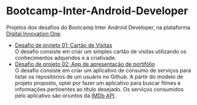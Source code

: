 # Bootcamp-Inter-Android-Developer
Projetos dos desafios do Bootcamp Inter Android Developer, na plataforma [Digital Innovation One](https://web.digitalinnovation.one/).

* [Desafio de projeto 01: Cartão de Visitas](https://github.com/carvaldo/Digital-Innovation-One/tree/master/bootcamps/CartoVisitas)<br> O desafio consiste em criar um simples cartão de visitas utilizando os conhecimentos adquiridos e a criativade.
* [Desafio de projeto 02: App de apresentação de portifólio](https://github.com/carvaldo/Digital-Innovation-One/tree/master/bootcamps/Inter-Android-Developer/Fimo)
    <br>O desafio consiste em criar um aplicativo de consumo de serviços para listar os repositórios de um usuário no Github. A partir do modelo de projeto proposto, optei por fazer um aplicativo para buscar filmes e informações pertinentes ao título desejado. Os serviços consumidos pelo aplicativo são oriuntos da [IMDb API](https://imdb-api.com).
